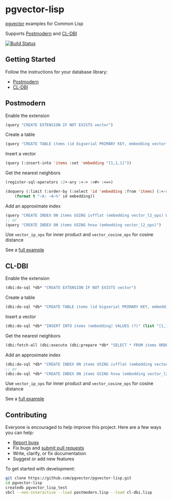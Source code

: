 # pgvector-lisp

[pgvector](https://github.com/pgvector/pgvector) examples for Common Lisp

Supports [Postmodern](https://github.com/marijnh/Postmodern) and [CL-DBI](https://github.com/fukamachi/cl-dbi)

[![Build Status](https://github.com/pgvector/pgvector-lisp/actions/workflows/build.yml/badge.svg?branch=master)](https://github.com/pgvector/pgvector-lisp/actions)

## Getting Started

Follow the instructions for your database library:

- [Postmodern](#postmodern)
- [CL-DBI](#cl-dbi)

## Postmodern

Enable the extension

```lisp
(query "CREATE EXTENSION IF NOT EXISTS vector")
```

Create a table

```lisp
(query "CREATE TABLE items (id bigserial PRIMARY KEY, embedding vector(3))")
```

Insert a vector

```lisp
(query (:insert-into 'items :set 'embedding "[1,1,1]"))
```

Get the nearest neighbors

```lisp
(register-sql-operators :2+-ary :<-> :<#> :<=>)

(doquery (:limit (:order-by (:select 'id 'embedding :from 'items) (:<-> 'embedding "[1,1,1]")) 5) (id embedding)
    (format t "~A: ~A~%" id embedding))
```

Add an approximate index

```lisp
(query "CREATE INDEX ON items USING ivfflat (embedding vector_l2_ops) WITH (lists = 100)")
;; or
(query "CREATE INDEX ON items USING hnsw (embedding vector_l2_ops)")
```

Use `vector_ip_ops` for inner product and `vector_cosine_ops` for cosine distance

See a [full example](postmodern.lisp)

## CL-DBI

Enable the extension

```lisp
(dbi:do-sql *db* "CREATE EXTENSION IF NOT EXISTS vector")
```

Create a table

```lisp
(dbi:do-sql *db* "CREATE TABLE items (id bigserial PRIMARY KEY, embedding vector(3))")
```

Insert a vector

```lisp
(dbi:do-sql *db* "INSERT INTO items (embedding) VALUES (?)" (list "[1,1,1]"))
```

Get the nearest neighbors

```lisp
(dbi:fetch-all (dbi:execute (dbi:prepare *db* "SELECT * FROM items ORDER BY embedding <-> ? LIMIT 5") (list "[1,1,1]")))
```

Add an approximate index

```lisp
(dbi:do-sql *db* "CREATE INDEX ON items USING ivfflat (embedding vector_l2_ops) WITH (lists = 100)")
;; or
(dbi:do-sql *db* "CREATE INDEX ON items USING hnsw (embedding vector_l2_ops)")
```

Use `vector_ip_ops` for inner product and `vector_cosine_ops` for cosine distance

See a [full example](cl-dbi.lisp)

## Contributing

Everyone is encouraged to help improve this project. Here are a few ways you can help:

- [Report bugs](https://github.com/pgvector/pgvector-lisp/issues)
- Fix bugs and [submit pull requests](https://github.com/pgvector/pgvector-lisp/pulls)
- Write, clarify, or fix documentation
- Suggest or add new features

To get started with development:

```sh
git clone https://github.com/pgvector/pgvector-lisp.git
cd pgvector-lisp
createdb pgvector_lisp_test
sbcl --non-interactive --load postmodern.lisp --load cl-dbi.lisp
```
